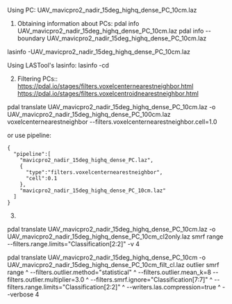 Using PC: UAV_mavicpro2_nadir_15deg_highq_dense_PC_10cm.laz

1. Obtaining information about PCs:
pdal info UAV_mavicpro2_nadir_15deg_highq_dense_PC_10cm.laz
pdal info --boundary UAV_mavicpro2_nadir_15deg_highq_dense_PC_10cm.laz

lasinfo -UAV_mavicpro2_nadir_15deg_highq_dense_PC_10cm.laz

Using LASTool's lasinfo: lasinfo -cd

2. Filtering PCs::
https://pdal.io/stages/filters.voxelcenternearestneighbor.html
https://pdal.io/stages/filters.voxelcentroidnearestneighbor.html

pdal translate UAV_mavicpro2_nadir_15deg_highq_dense_PC_10cm.laz -o UAV_mavicpro2_nadir_15deg_highq_dense_PC_100cm.laz voxelcenternearestneighbor --filters.voxelcenternearestneighbor.cell=1.0

or use pipeline:
```
{
  "pipeline":[
    "mavicpro2_nadir_15deg_highq_dense_PC.laz",
    {
      "type":"filters.voxelcenternearestneighbor",
      "cell":0.1
    },
    "mavicpro2_nadir_15deg_highq_dense_PC_10cm.laz"
  ]
}
```

3.
pdal translate UAV_mavicpro2_nadir_15deg_highq_dense_PC_10cm.laz -o UAV_mavicpro2_nadir_15deg_highq_dense_PC_10cm_cl2only.laz smrf range --filters.range.limits="Classification[2:2]" -v 4

pdal translate UAV_mavicpro2_nadir_15deg_highq_dense_PC_10cm
-o UAV_mavicpro2_nadir_15deg_highq_dense_PC_10cm_filt_cl.laz
outlier smrf range  ^
--filters.outlier.method="statistical" ^
--filters.outlier.mean_k=8 --filters.outlier.multiplier=3.0 ^
--filters.smrf.ignore="Classification[7:7]"  ^
--filters.range.limits="Classification[2:2]" ^
--writers.las.compression=true ^
--verbose 4
